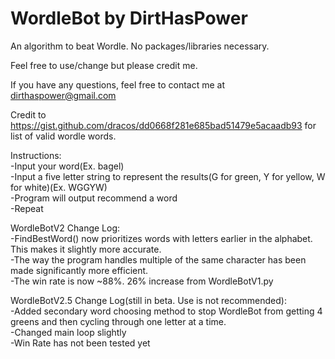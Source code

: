 # WordleBot by DirtHasPower
An algorithm to beat Wordle. No packages/libraries necessary.

Feel free to use/change but please credit me.

If you have any questions, feel free to contact me at dirthaspower@gmail.com

Credit to https://gist.github.com/dracos/dd0668f281e685bad51479e5acaadb93 for list of valid wordle words.


Instructions:<br>
-Input your word(Ex. bagel)<br>
-Input a five letter string to represent the results(G for green, Y for yellow, W for white)(Ex. WGGYW)<br>
-Program will output recommend a word<br>
-Repeat<br>


WordleBotV2 Change Log:<br>
-FindBestWord() now prioritizes words with letters earlier in the alphabet. This makes it slightly more accurate.<br>
-The way the program handles multiple of the same character has been made significantly more efficient.<br>
-The win rate is now ~88%. 26% increase from WordleBotV1.py<br>


WordleBotV2.5 Change Log(still in beta. Use is not recommended):<br>
-Added secondary word choosing method to stop WordleBot from getting 4 greens and then cycling through one letter at a time.<br>
-Changed main loop slightly<br>
-Win Rate has not been tested yet

